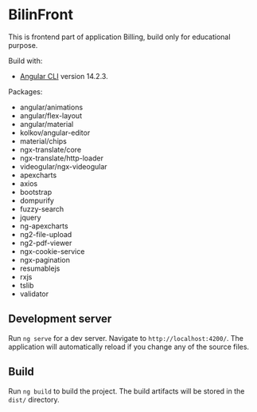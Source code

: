 # BilinFront

This is frontend part of application Billing, build only for educational purpose.

Build with:

- [Angular CLI](https://github.com/angular/angular-cli) version 14.2.3.

Packages:

- angular/animations
- angular/flex-layout
- angular/material
- kolkov/angular-editor
- material/chips
- ngx-translate/core
- ngx-translate/http-loader
- videogular/ngx-videogular
- apexcharts
- axios
- bootstrap
- dompurify
- fuzzy-search
- jquery
- ng-apexcharts
- ng2-file-upload
- ng2-pdf-viewer
- ngx-cookie-service
- ngx-pagination
- resumablejs
- rxjs
- tslib
- validator

## Development server

Run `ng serve` for a dev server. Navigate to `http://localhost:4200/`. The application will automatically reload if you change any of the source files.

## Build

Run `ng build` to build the project. The build artifacts will be stored in the `dist/` directory.

